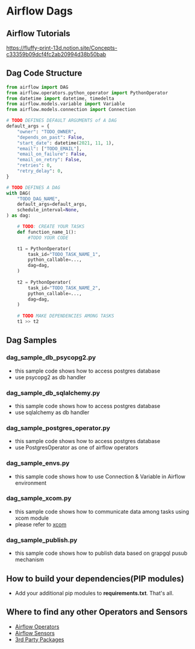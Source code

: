 # Airflow Dags

## Airflow Tutorials
https://fluffy-print-13d.notion.site/Concepts-c33359b09dcf4fc2ab20994d38b50bab

## Dag Code Structure
```python
from airflow import DAG
from airflow.operators.python_operator import PythonOperator
from datetime import datetime, timedelta
from airflow.models.variable import Variable
from airflow.models.connection import Connection

# TODO DEFINES DEFAULT ARGUMENTS of A DAG
default_args = {
    "owner": "TODO_OWNER",
    "depends_on_past": False,
    "start_date": datetime(2021, 11, 1),
    "email": ["TODO_EMAIL"],
    "email_on_failure": False,
    "email_on_retry": False,
    "retries": 0,
    "retry_delay": 0,
}

# TODO DEFINES A DAG
with DAG(
    "TODO_DAG_NAME",
    default_args=default_args,
    schedule_interval=None,
) as dag:

    # TODO: CREATE YOUR TASKS
    def function_name_1():
        #TODO YOUR CODE

    t1 = PythonOperator(
        task_id="TODO_TASK_NAME_1",
        python_callable=...,
        dag=dag,
    )
    
    t2 = PythonOperator(
        task_id="TODO_TASK_NAME_2",
        python_callable=...,
        dag=dag,
    )
    
    # TODO MAKE DEPENDENCIES AMONG TASKS
    t1 >> t2
```

## Dag Samples
### dag_sample_db_psycopg2.py
- this sample code shows how to access postgres database
- use psycopg2 as db handler

### dag_sample_db_sqlalchemy.py
- this sample code shows how to access postgres database
- use sqlalchemy as db handler

### dag_sample_postgres_operator.py
- this sample code shows how to access postgres database
- use PostgresOperator as one of airflow operators

### dag_sample_envs.py
- this sample code shows how to use Connection & Variable in Airflow environment

### dag_sample_xcom.py
- this sample code shows how to communicate data among tasks using xcom module
- please refer to [xcom](https://airflow.apache.org/docs/apache-airflow/stable/concepts/xcoms.html)

### dag_sample_publish.py
- this sample code shows how to publish data based on grapgql pusub mechanism

## How to build your dependencies(PIP modules)
- Add your additional pip modules to **requirements.txt**. That's all.

## Where to find any other Operators and Sensors
- [Airflow Operators](https://airflow.apache.org/docs/apache-airflow/stable/_api/airflow/operators/index.html)
- [Airflow Sensors](https://airflow.apache.org/docs/apache-airflow/stable/_api/airflow/sensors/index.html)
- [3rd Party Packages](https://registry.astronomer.io/)

